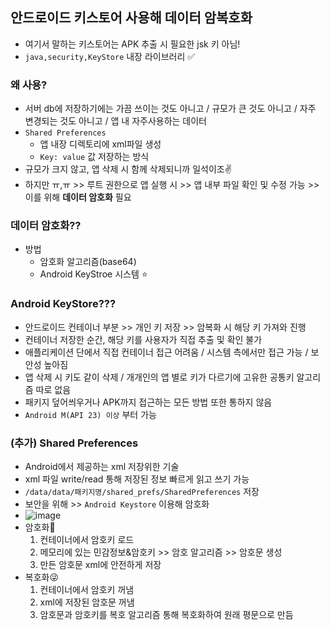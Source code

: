 ## 안드로이드 키스토어 사용해 데이터 암복호화
- 여기서 말하는 키스토어는 APK 추출 시 필요한 jsk 키 아님! 
- `java,security,KeyStore` 내장 라이브러리 ✅

### 왜 사용?
- 서버 db에 저장하기에는 가끔 쓰이는 것도 아니고 / 규모가 큰 것도 아니고 / 자주 변경되는 것도 아니고 / 앱 내 자주사용하는 데이터
- `Shared Preferences` 
  - 앱 내장 디렉토리에 xml파일 생성 
  - `Key: value` 값 저장하는 방식
- 규모가 크지 않고, 앱 삭제 시 함께 삭제되니까 일석이조✌️
- 하지만 ㅠ,ㅠ >> 루트 권한으로 앱 실행 시 >> 앱 내부 파일 확인 및 수정 가능 >> 이를 위해 **데이터 암호화** 필요

### 데이터 암호화?? 
- 방법
  - 암호화 알고리즘(base64)
  - Android KeyStroe 시스템 ⭐️

### Android KeyStore???
- 안드로이드 컨테이너 부분 >> 개인 키 저장 >> 암복화 시 해당 키 가져와 진행
- 컨테이너 저장한 순간, 해당 키를 사용자가 직접 추출 및 확인 불가
- 애플리케이션 단에서 직접 컨테이너 접근 어려움 / 시스템 측에서만 접근 가능 / 보안성 높아짐
- 앱 삭제 시 키도 같이 삭제 / 개개인의 앱 별로 키가 다르기에 고유한 공통키 알고리즘 따로 없음
- 패키지 덮어씌우거나 APK까지 접근하는 모든 방법 또한 통하지 않음
- `Android M(API 23) 이상` 부터 가능

### (추가) Shared Preferences 
- Android에서 제공하는 xml 저장위한 기술
- xml 파일 write/read 통해 저장된 정보 빠르게 읽고 쓰기 가능
- `/data/data/패키지명/shared_prefs/SharedPreferences` 저장
- 보안을 위해 >> `Android Keystore` 이용해 암호화
- ![image](https://user-images.githubusercontent.com/61215550/184280542-e7954449-fd72-471b-90a0-7800e6f201d0.png)
- 암호화🤪
  1. 컨테이너에서 암호키 로드
  2. 메모리에 있는 민감정보&암호키 >> 암호 알고리즘 >> 암호문 생성
  3. 만든 암호문 xml에 안전하게 저장
- 복호화😜
  1. 컨테이너에서 암호키 꺼냄
  2. xml에 저장된 암호문 꺼냄
  3. 암호문과 암호키를 복호 알고리즘 통해 복호화하여 원래 평문으로 만듬

